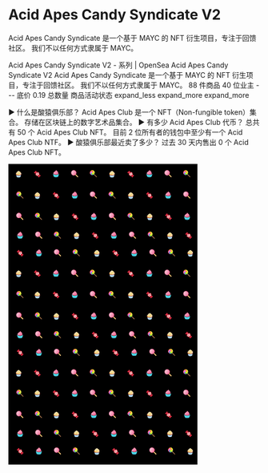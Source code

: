 # Acid Apes Candy Syndicate V2

Acid Apes Candy Syndicate 是一个基于 MAYC 的 NFT 衍生项目，专注于回馈社区。 我们不以任何方式隶属于 MAYC。

Acid Apes Candy Syndicate V2 - 系列 | OpenSea Acid Apes Candy Syndicate V2 Acid Apes Candy Syndicate 是一个基于 MAYC 的 NFT 衍生项目，专注于回馈社区。 我们不以任何方式隶属于 MAYC。 88 件商品 40 位业主 --- 底价 0.19 总数量 商品活动状态 expand_less expand_more expand_more

▶ 什么是酸猿俱乐部？
Acid Apes Club 是一个 NFT（Non-fungible token）集合。 存储在区块链上的数字艺术品集合。
▶ 有多少 Acid Apes Club 代币？
总共有 50 个 Acid Apes Club NFT。 目前 2 位所有者的钱包中至少有一个 Acid Apes Club NTF。
▶ 酸猿俱乐部最近卖了多少？
过去 30 天内售出 0 个 Acid Apes Club NFT。

![unnamed](unnamed.png)
